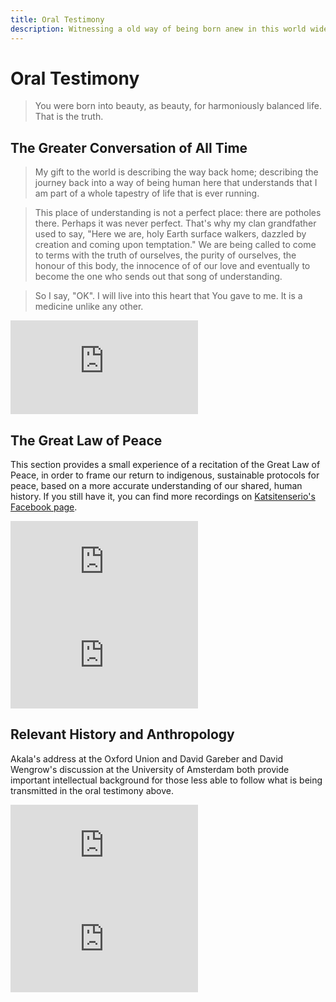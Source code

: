 ```yaml
---
title: Oral Testimony
description: Witnessing a old way of being born anew in this world wide web of light
---
```


# Oral Testimony

> You were born into beauty, as beauty, for harmoniously balanced life. That is the truth.

## The Greater Conversation of All Time

> My gift to the world is describing the way back home; describing the journey back into a way of being human here that understands that I am part of a whole tapestry of life that is ever running.

> This place of understanding is not a perfect place: there are potholes there. Perhaps it was never perfect. That's why my clan grandfather used to say, "Here we are, holy Earth surface walkers, dazzled by creation and coming upon temptation." We are being called to come to terms with the truth of ourselves, the purity of ourselves, the honour of this body, the innocence of of our love and eventually to become the one who sends out that song of understanding.

> So I say, "OK". I will live into this heart that You gave to me. It is a medicine unlike any other. 

<iframe class="video-frame" src="https://www.youtube-nocookie.com/embed/EgntH9le3vs" frameborder="0" allow="accelerometer; autoplay; encrypted-media; gyroscope; picture-in-picture" allowfullscreen></iframe>

## The Great Law of Peace

This section provides a small experience of a recitation of the Great Law of Peace, in order to frame our return to indigenous, sustainable protocols for peace, based on a more accurate understanding of our shared, human history. If you still have it, you can find more recordings on <a href="https://www.facebook.com/pg/reconstitutioneagleandcondor/videos/?ref=page_internal" target="_blank" rel="noopener noreferrer">Katsitenserio's Facebook page</a>.

<iframe class="video-frame-half" src="https://www.youtube-nocookie.com/embed/feFwTOUIHkc?start=957" frameborder="0" allow="accelerometer; autoplay; encrypted-media; gyroscope; picture-in-picture" allowfullscreen></iframe>

<iframe class="video-frame-half" src="https://www.youtube-nocookie.com/embed/HUlibsjmF2I?start=264" frameborder="0" allow="accelerometer; autoplay; encrypted-media; gyroscope; picture-in-picture" allowfullscreen></iframe>

## Relevant History and Anthropology

Akala's address at the Oxford Union and David Gareber and David Wengrow's discussion at the University of Amsterdam both provide important intellectual background for those less able to follow what is being transmitted in the oral testimony above.

<iframe class="video-frame-half" src="https://www.youtube-nocookie.com/embed/WUtAxUQjwB4" frameborder="0" allow="accelerometer; autoplay; encrypted-media; gyroscope; picture-in-picture" allowfullscreen></iframe>

<iframe class="video-frame-half" src="https://www.youtube-nocookie.com/embed/EvUzdJSK4x8" frameborder="0" allow="accelerometer; autoplay; encrypted-media; gyroscope; picture-in-picture" allowfullscreen></iframe>

